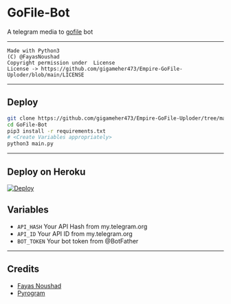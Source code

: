 # GoFile-Bot

A telegram media to [gofile](https://gofile.io) bot

---

```
Made with Python3
(C) @FayasNoushad
Copyright permission under  License
License -> https://github.com/gigameher473/Empire-GoFile-Uploder/blob/main/LICENSE
```

---

## Deploy

```sh
git clone https://github.com/gigameher473/Empire-GoFile-Uploder/tree/main
cd GoFile-Bot
pip3 install -r requirements.txt
# <Create Variables appropriately>
python3 main.py
```

---

## Deploy on Heroku

[![Deploy](https://www.herokucdn.com/deploy/button.svg)](https://heroku.com/deploy?template=https://github.com/gigameher473/Empire-GoFile-Uploder)

## Variables

- `API_HASH` Your API Hash from my.telegram.org
- `API_ID` Your API ID from my.telegram.org
- `BOT_TOKEN` Your bot token from @BotFather

---

## Credits

- [Fayas Noushad](https://github.com/gigameher473)
- [Pyrogram](https://github.com/pyrogram/pyrogram)
